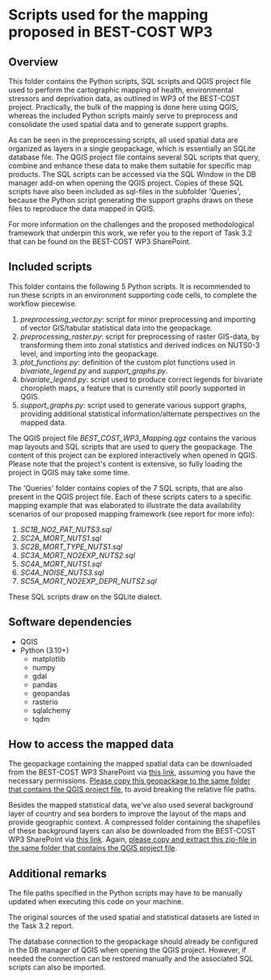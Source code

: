 Scripts used for the mapping proposed in BEST-COST WP3
======================================================

Overview
--------

This folder contains the Python scripts, SQL scripts and QGIS project file used to perform the cartographic mapping of health, environmental stressors and deprivation data, as outlined in WP3 of the BEST-COST project. Practically, the bulk of the mapping is done here using QGIS, whereas the included Python scripts mainly serve to preprocess and consolidate the used spatial data and to generate support graphs.

As can be seen in the preprocessing scripts, all used spatial data are organized as layers in a single geopackage, which is essentially an SQLite database file. The QGIS project file contains several SQL scripts that query, combine and enhance these data to make them suitable for specific map products. The SQL scripts can be accessed via the SQL Window in the DB manager add-on when opening the QGIS project. Copies of these SQL scripts have also been included as sql-files in the subfolder 'Queries', because the Python script generating the support graphs draws on these files to reproduce the data mapped in QGIS.

For more information on the challenges and the proposed methodological framework that underpin this work, we refer you to the report of Task 3.2 that can be found on the BEST-COST WP3 SharePoint.

Included scripts
----------------
This folder contains the following 5 Python scripts. It is recommended to run these scripts in an environment supporting code cells, to complete the workflow piecewise.

1. *preprocessing_vector.py*: script for minor preprocessing and importing of vector GIS/tabular statistical data into the geopackage.
2. *preprocessing_raster.py*: script for preprocessing of raster GIS-data, by transforming them into zonal statistics and derived indices on NUTS0-3 level, and importing into the geopackage.
3. *plot_functions.py*: definition of the custom plot functions used in *bivariate_legend.py* and *support_graphs.py*.
4. *bivariate_legend.py*: script used to produce correct legends for bivariate choropleth maps, a feature that is currently still poorly supported in QGIS.
5. *support_graphs.py*: script used to generate various support graphs, providing additional statistical information/alternate perspectives on the mapped data.

The QGIS project file *BEST_COST_WP3_Mapping.qgz* contains the various map layouts and SQL scripts that are used to query the geopackage. The content of this project can be explored interactively when opened in QGIS. Please note that the project's content is extensive, so fully loading the project in QGIS may take some time.

The 'Queries' folder contains copies of the 7 SQL scripts, that are also present in the QGIS project file. Each of these scripts caters to a specific mapping example that was elaborated to illustrate the data availability scenarios of our proposed mapping framework (see report for more info):

1. *SC1B_NO2_PAT_NUTS3.sql*
2. *SC2A_MORT_NUTS1.sql*
3. *SC2B_MORT_TYPE_NUTS1.sql*
4. *SC3A_MORT_NO2EXP_NUTS2.sql*
5. *SC4A_MORT_NUTS1.sql*
6. *SC4A_NOISE_NUTS3.sql*
7. *SC5A_MORT_NO2EXP_DEPR_NUTS2.sql*

These SQL scripts draw on the SQLite dialect.

Software dependencies
---------------------

- QGIS
- Python (3.10+)
    - matplotlib
    - numpy
    - gdal
    - pandas
    - geopandas
    - rasterio
    - sqlalchemy
    - tqdm
    
How to access the mapped data
-----------------------------

The geopackage containing the mapped spatial data can be downloaded from the BEST-COST WP3 SharePoint via [this link](https://ugentbe.sharepoint.com/:u:/r/teams/Group.PR202302461/Gedeelde%20documenten/WP3%20INEQUALITIES/Task%203.2/BEST_COST_WP3_Mapping_data.gpkg?csf=1&web=1&e=gEVg2E), assuming you have the necessary permissions. <ins>Please copy this geopackage to the same folder that contains the QGIS project file</ins>, to avoid breaking the relative file paths.

Besides the mapped statistical data, we've also used several background layer of country and sea borders to improve the layout of the maps and provide geographic context. A compressed folder containing the shapefiles of these background layers can also be downloaded from the BEST-COST WP3 SharePoint via [this link](https://ugentbe.sharepoint.com/:u:/r/teams/Group.PR202302461/Gedeelde%20documenten/WP3%20INEQUALITIES/Task%203.2/Background.zip?csf=1&web=1&e=8PTY43). Again, <ins>please copy and extract this zip-file in the same folder that contains the QGIS project file</ins>.

Additional remarks
------------------

The file paths specified in the Python scripts may have to be manually updated when executing this code on your machine.

The original sources of the used spatial and statistical datasets are listed in the Task 3.2 report.

The database connection to the geopackage should already be configured in the DB manager of QGIS when opening the QGIS project. However, if needed the connection can be restored manually and the associated SQL scripts can also be imported.
